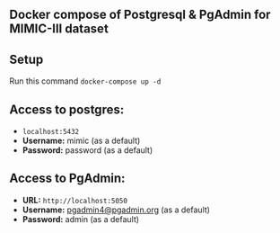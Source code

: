 ## Docker compose of Postgresql & PgAdmin for MIMIC-III dataset

## Setup
Run this command `docker-compose up -d`

## Access to postgres: 
* `localhost:5432`
* **Username:** mimic (as a default)
* **Password:** password (as a default)

## Access to PgAdmin: 
* **URL:** `http://localhost:5050`
* **Username:** pgadmin4@pgadmin.org (as a default)
* **Password:** admin (as a default)
